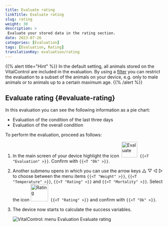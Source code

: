 ```yaml
---
title: Evaluate rating
linkTitle: Evaluate rating
slug: rating
weight: 30
description: >
 Evaluate your stored data in the rating section.
date: 2023-07-26
categories: [Evaluation]
tags: [Evaluation, Rating]
translationKey: evaluation/rating
---
```

{{% alert title="Hint" %}}
In the default setting, all animals stored on the VitalControl are included in the evaluation. By using a [filter](../../filter/) you can restrict the evaluation to a subset of the animals on your device, e.g. only to male animals or to animals up to a certain maximum age.
{{% /alert %}}

## Evaluate rating {#evaluate-rating}

In this evaluation you can see the following information as a pie chart:
- Evaluation of the condition of the last three days
- Evaluation of the overall condition

To perform the evaluation, proceed as follows:

1. In the main screen of your device highlight the icon &nbsp;<img src="/icons/main/evaluation.svg" width="50" align="bottom" alt="Evaluate" />&nbsp; `{{<T "Evaluation" >}}`. Confirm with `{{<T "Ok" >}}`.

2. Another submenu opens in which you can use the arrow keys △ ▽ ◁ ▷ to choose between the menu items `{{<T "Weight" >}}`, `{{<T "Temperature" >}}`, `{{<T "Rating" >}}` and `{{<T "Mortality" >}}`. Select the icon <img src="/icons/evaluation/rating.svg" width="55" align="bottom" alt="Rating" />&nbsp; `{{<T "Rating" >}}` and confirm with `{{<T "Ok" >}}`.

3. The device now starts to calculate the success variables.

   ![VitalControl: menu Evaluation Evaluate rating](../images/rating.png "Evaluate rating")
